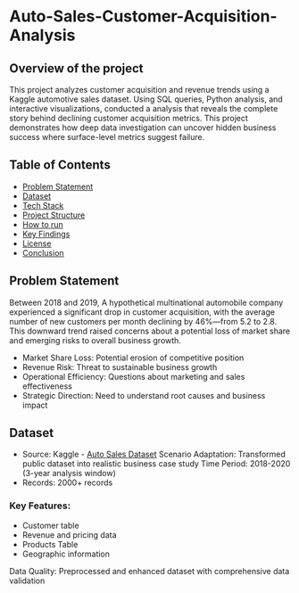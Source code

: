 # Auto-Sales-Customer-Acquisition-Analysis

## Overview of the project 

This project analyzes customer acquisition and revenue trends using a Kaggle automotive sales dataset. Using SQL queries, Python analysis, and interactive visualizations, conducted a analysis that reveals the complete story behind declining customer acquisition metrics. This project demonstrates how deep data investigation can uncover hidden business success where surface-level metrics suggest failure.

## Table of Contents 
* [Problem Statement](#Problem-Statement)
* [Dataset](#Dataset)
* [Tech Stack](#Tech-Stack)
* [Project Structure](#Project-Structure)
* [How to run](#How-to-run)
* [Key Findings](#Key-Findings)
* [License](#License)
* [Conclusion](#Conclusion)

## Problem Statement 

Between 2018 and 2019, A hypothetical multinational automobile company experienced a significant drop in customer acquisition, with the average number of new customers per month declining by 46%—from 5.2 to 2.8. This downward trend raised concerns about a potential loss of market share and emerging risks to overall business growth.

* Market Share Loss: Potential erosion of competitive position
* Revenue Risk: Threat to sustainable business growth
* Operational Efficiency: Questions about marketing and sales effectiveness
* Strategic Direction: Need to understand root causes and business impact

## Dataset

* Source: Kaggle - [Auto Sales Dataset]()
  Scenario Adaptation: Transformed public dataset into realistic business case study
  Time Period: 2018-2020 (3-year analysis window)
* Records: 2000+ records

### Key Features:

* Customer table
* Revenue and pricing data
* Products Table
* Geographic information


Data Quality: Preprocessed and enhanced dataset with comprehensive data validation



